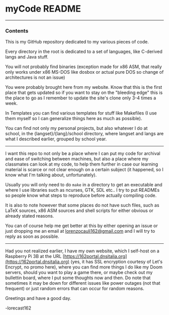 # myCode README

---

### Contents

This is my GitHub repository dedicated to my various pieces of code.

Every directory in the root is dedicated to a set of languages, like C-derived langs and Java stuff.

You will not probably find binaries (exception made for x86 ASM, that really only works under x86 MS-DOS like dosbox or actual pure DOS so change of architectures is not an issue)

You were probably brought here from my website. Know that this is the first place that gets updated so if you want to stay on the "bleeding edge" this is the place to go as I remember to update the site's clone only 3-4 times a week.

In Templates you can find various templates for stuff like Makefiles (I use them myself so I can generalize things here as much as possible).

You can find not only my personal projects, but also whatever I do at school, in the \{langset\}/\{lang\}/school directory, where langset and langs are what I described earlier, grouped by school year.

---

I want this repo to not only be a place where I can put my code for archival and ease of switching between machines, but also a place where my classmates can look at my code, to help them further in case our learning material is scarce or not clear enough on a certain subject (it happened, so I know what I'm talking about, unfortunately).

Usually you will only need to do `make` in a directory to get an executable and where I use libraries such as ncurses, GTK, SDL etc.. I try to put READMEs so people know what steps to reproduce before actually compiling code.

It is also to note however that some places do not have such files, such as LaTeX sources, x86 ASM sources and shell scripts for either obvious or already stated reasons.

You can of course help me get better at this by either opening an issue or just dropping me an email at <lorenzocauli162@gmail.com> and I will try to reply as soon as possible.

---

Had you not realized earlier, I have my own website, which I self-host on a Raspberry Pi 3B at the URL [https://162portal.dnsitalia.org](https://162portal.dnsitalia.org) (yes, it has SSL encryption courtesy of Let's Encrypt, no promo here), where you can find more things I do like my Doom servers, should you want to play a game there, or maybe check out my bullettin board, where I put some thoughts now and then. Do note that sometimes it may be down for different issues like power outages (not that frequent) or just random errors that can occur for random reasons.

Greetings and have a good day.

   -lorecast162
